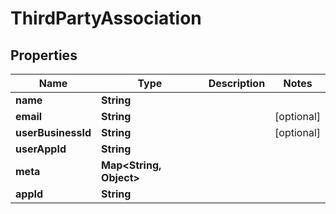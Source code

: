 

# ThirdPartyAssociation


## Properties

| Name | Type | Description | Notes |
|------------ | ------------- | ------------- | -------------|
|**name** | **String** |  |  |
|**email** | **String** |  |  [optional] |
|**userBusinessId** | **String** |  |  [optional] |
|**userAppId** | **String** |  |  |
|**meta** | **Map&lt;String, Object&gt;** |  |  |
|**appId** | **String** |  |  |



